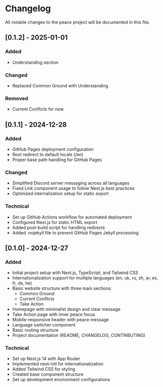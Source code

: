 # Changelog

All notable changes to the peace project will be documented in this file.

## [0.1.2] - 2025-01-01

### Added
- Understanding section

### Changed
- Replaced Common Ground with Understanding

### Removed
- Current Conflicts for now

## [0.1.1] - 2024-12-28

### Added
- GitHub Pages deployment configuration
- Root redirect to default locale (/en)
- Proper base path handling for GitHub Pages

### Changed
- Simplified Discord server messaging across all languages
- Fixed Link component usage to follow Next.js best practices
- Optimized internalization setup for static export

### Technical
- Set up GitHub Actions workflow for automated deployment
- Configured Next.js for static HTML export
- Added post-build script for handling redirects
- Added .nojekyll file to prevent GitHub Pages Jekyll processing

## [0.1.0] - 2024-12-27

### Added
- Initial project setup with Next.js, TypeScript, and Tailwind CSS
- Internationalization support for multiple languages (en, uk, ru, zh, ar, es, fr, de, he)
- Basic website structure with three main sections:
  - Common Ground
  - Current Conflicts
  - Take Action
- Homepage with minimalist design and clear message
- Take Action page with inner peace focus
- Mobile-responsive header with peace message
- Language switcher component
- Basic routing structure
- Project documentation (README, CHANGELOG, CONTRIBUTING)

### Technical
- Set up Next.js 14 with App Router
- Implemented next-intl for internationalization
- Added Tailwind CSS for styling
- Created base component structure
- Set up development environment configurations
